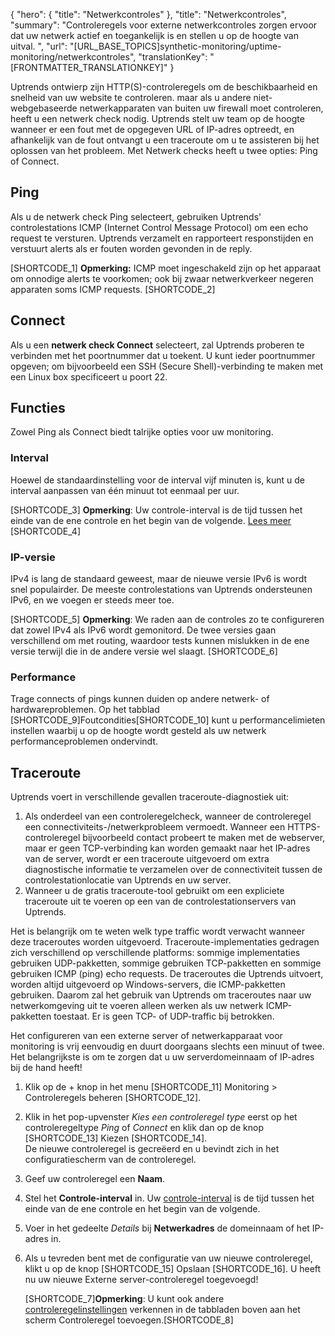 {
  "hero": {
    "title": "Netwerkcontroles"
  },
  "title": "Netwerkcontroles",
  "summary": "Controleregels voor externe netwerkcontroles zorgen ervoor dat uw netwerk actief en toegankelijk is en stellen u op de hoogte van uitval.  ",
  "url": "[URL_BASE_TOPICS]synthetic-monitoring/uptime-monitoring/netwerkcontroles",
  "translationKey": "[FRONTMATTER_TRANSLATIONKEY]"
}

Uptrends ontwierp zijn HTTP(S)-controleregels om de beschikbaarheid en snelheid van uw website te controleren. maar als u andere niet-webgebaseerde netwerkapparaten van buiten uw firewall moet controleren, heeft u een netwerk check nodig. Uptrends stelt uw team op de hoogte wanneer er een fout met de opgegeven URL of IP-adres optreedt, en afhankelijk van de fout ontvangt u een traceroute om u te assisteren bij het oplossen van het probleem. Met Netwerk checks heeft u twee opties: Ping of Connect.

## Ping

Als u de netwerk check Ping selecteert, gebruiken Uptrends' controlestations ICMP (Internet Control Message Protocol) om een echo request te versturen. Uptrends verzamelt en rapporteert responstijden en verstuurt alerts als er fouten worden gevonden in de reply.

[SHORTCODE_1]
**Opmerking:** ICMP moet ingeschakeld zijn op het apparaat om onnodige alerts te voorkomen; ook bij zwaar netwerkverkeer negeren apparaten soms ICMP requests.
[SHORTCODE_2]

## Connect

Als u een **netwerk check Connect** selecteert, zal Uptrends proberen te verbinden met het poortnummer dat u toekent. U kunt ieder poortnummer opgeven; om bijvoorbeeld een SSH (Secure Shell)-verbinding te maken met een Linux box specificeert u poort 22.

## Functies

Zowel Ping als Connect biedt talrijke opties voor uw monitoring.

### Interval

Hoewel de standaardinstelling voor de interval vijf minuten is, kunt u de interval aanpassen van één minuut tot eenmaal per uur.

[SHORTCODE_3]
**Opmerking**: Uw controle-interval is de tijd tussen het einde van de ene controle en het begin van de volgende. [Lees meer]([LINK_URL_1])
[SHORTCODE_4]

### IP-versie

IPv4 is lang de standaard geweest, maar de nieuwe versie IPv6 is wordt snel populairder. De meeste controlestations van Uptrends ondersteunen IPv6, en we voegen er steeds meer toe.

[SHORTCODE_5]
**Opmerking**: We raden aan de controles zo te configureren dat zowel IPv4 als IPv6 wordt gemonitord. De twee versies gaan verschillend om met routing, waardoor tests kunnen mislukken in de ene versie terwijl die in de andere versie wel slaagt.
[SHORTCODE_6]

### Performance

Trage connects of pings kunnen duiden op andere netwerk- of hardwareproblemen. Op het tabblad [SHORTCODE_9]Foutcondities[SHORTCODE_10] kunt u performancelimieten instellen waarbij u op de hoogte wordt gesteld als uw netwerk performanceproblemen ondervindt.

## Traceroute

Uptrends voert in verschillende gevallen traceroute-diagnostiek uit:

1.  Als onderdeel van een controleregelcheck, wanneer de controleregel een connectiviteits-/netwerkprobleem vermoedt. Wanneer een HTTPS-controleregel bijvoorbeeld contact probeert te maken met de webserver, maar er geen TCP-verbinding kan worden gemaakt naar het IP-adres van de server, wordt er een traceroute uitgevoerd om extra diagnostische informatie te verzamelen over de connectiviteit tussen de controlestationlocatie van Uptrends en uw server.
2.  Wanneer u de gratis traceroute-tool gebruikt om een expliciete traceroute uit te voeren op een van de controlestationservers van Uptrends.

Het is belangrijk om te weten welk type traffic wordt verwacht wanneer deze traceroutes worden uitgevoerd. Traceroute-implementaties gedragen zich verschillend op verschillende platforms: sommige implementaties gebruiken UDP-pakketten, sommige gebruiken TCP-pakketten en sommige gebruiken ICMP (ping) echo requests. De traceroutes die Uptrends uitvoert, worden altijd uitgevoerd op Windows-servers, die ICMP-pakketten gebruiken. Daarom zal het gebruik van Uptrends om traceroutes naar uw netwerkomgeving uit te voeren alleen werken als uw netwerk ICMP-pakketten toestaat. Er is geen TCP- of UDP-traffic bij betrokken.

Het configureren van een externe server of netwerkapparaat voor monitoring is vrij eenvoudig en duurt doorgaans slechts een minuut of twee. Het belangrijkste is om te zorgen dat u uw serverdomeinnaam of IP-adres bij de hand heeft!

1. Klik op de + knop in het menu [SHORTCODE_11] Monitoring > Controleregels beheren [SHORTCODE_12]. 
2. Klik in het pop-upvenster *Kies een controleregel type* eerst op het controleregeltype *Ping* of *Connect* en klik dan op de knop [SHORTCODE_13] Kiezen [SHORTCODE_14].  
   De nieuwe controleregel is gecreëerd en u bevindt zich in het configuratiescherm van de controleregel. 
3. Geef uw controleregel een **Naam**.  
4. Stel het **Controle-interval** in. Uw [controle-interval]([LINK_URL_2]) is de tijd tussen het einde van de ene controle en het begin van de volgende. 
5. Voer in het gedeelte *Details* bij **Netwerkadres** de domeinnaam of het IP-adres in. 
6.  Als u tevreden bent met de configuratie van uw nieuwe controleregel, klikt u op de knop [SHORTCODE_15] Opslaan [SHORTCODE_16]. U heeft nu uw nieuwe Externe server-controleregel toegevoegd!  
      
    [SHORTCODE_7]**Opmerking**: U kunt ook andere [controleregelinstellingen]([LINK_URL_3]) verkennen in de tabbladen boven aan het scherm Controleregel toevoegen.[SHORTCODE_8]

